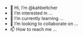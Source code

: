 - 👋 Hi, I’m @kahbeltcher
- 👀 I’m interested in ...
- 🌱 I’m currently learning ...
- 💞️ I’m looking to collaborate on ...
- 📫 How to reach me ...

<!---
kahbeltcher/kahbeltcher is a ✨ special ✨ repository because its `README.md` (this file) appears on your GitHub profile.
You can click the Preview link to take a look at your changes.
--->
